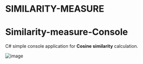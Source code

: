 # SIMILARITY-MEASURE
 
# Similarity-measure-Console

C# simple console application for **Cosine similarity** calculation.

![image](https://github.com/user-attachments/assets/f781ce10-14fb-4cd1-a2d7-ff721914f050)
